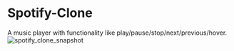 # Spotify-Clone
A music player with functionality like play/pause/stop/next/previous/hover. 
![spotify_clone_snapshot](https://user-images.githubusercontent.com/52483929/180599076-0b3bc6aa-b639-4384-9618-d04e1a2dee5f.jpg)
